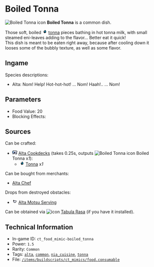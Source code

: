 # Boiled Tonna

<img src="https://raw.githubusercontent.com/Ceterai/Enternia/main/assetMissing.png" alt="Boiled Tonna icon" loading="lazy" height="16px" width="auto" /> **Boiled Tonna** is a common dish.

Those soft, boiled <img src="https://raw.githubusercontent.com/Ceterai/Enternia/main/items/throwables/ct_tonna.png" alt="Tonna icon" loading="lazy" height="16px" width="auto" /> [tonna](https://ceterai.github.io/MyEnternia/Wiki/Tonna) pieces bathing in hot tonna milk, with small steamed eni-leaves adding to the flavor... Better eat it quick!  
This dish is meant to be eaten right away, because after cooling down it looses some of the bubbly texture, as well as some flavor.

## Ingame

Species descriptions:

- Alta: Nom! Help! Hot-hot-hot! ... Nom! Haah!.. ... Nom!

## Parameters

- Food Value: 20
- Blocking Effects: 

## Sources

Can be crafted:

- ![ ](https://raw.githubusercontent.com/Ceterai/Enternia/main/objects/alta/cooking/cookdecks/icon.png) [Alta Cookdecks](https://ceterai.github.io/MyEnternia/Wiki/AltaCookdecks) (takes 0.25s, outputs <img src="https://raw.githubusercontent.com/Ceterai/Enternia/main/assetMissing.png" alt="Boiled Tonna icon" loading="lazy" height="16px" width="auto" /> Boiled Tonna x*1*):
  - <img src="https://raw.githubusercontent.com/Ceterai/Enternia/main/items/throwables/ct_tonna.png" alt="Tonna icon" loading="lazy" height="16px" width="auto" /> [Tonna](https://ceterai.github.io/MyEnternia/Wiki/Tonna) x*1*

Can be bought from merchants:

- [Alta Chef](https://ceterai.github.io/MyEnternia/Wiki/AltaChef)

Drops from destroyed obstacles:

- <img src="https://raw.githubusercontent.com/Ceterai/Enternia/main/objects/alta/special/food/motsu/icon.png" alt="Alta Motsu Serving icon" loading="lazy" height="16px" width="auto" /> [Alta Motsu Serving](https://ceterai.github.io/MyEnternia/Wiki/AltaMotsuServing)

Can be obtained via <img src="https://steamuserimages-a.akamaihd.net/ugc/263843960696222713/3EC9A7C005541F7D577EBCB8C5736B4EFC9973D6/" alt="icon" width="8" height="12"/> [Tabula Rasa](https://community.playstarbound.com/resources/the-tabula-rasa.3222/) (if you have it installed).

## Technical Information

- In-game ID: `ct_food_mimic-boiled_tonna`
- Power: `1.5`
- Rarity: `Common`
- Tags: [`alta`](https://ceterai.github.io/MyEnternia/Wiki/Tags/Alta), [`common`](https://ceterai.github.io/MyEnternia/Wiki/Tags/Common), [`nia_cuisine`](https://ceterai.github.io/MyEnternia/Wiki/Tags/NiaCuisine), [`tonna`](https://ceterai.github.io/MyEnternia/Wiki/Tags/Tonna)
- File: [`/items/buildscripts/ct_mimics/food.consumable`](https://github.com/Ceterai/Enternia/blob/main/items/buildscripts/ct_mimics/food.consumable)
